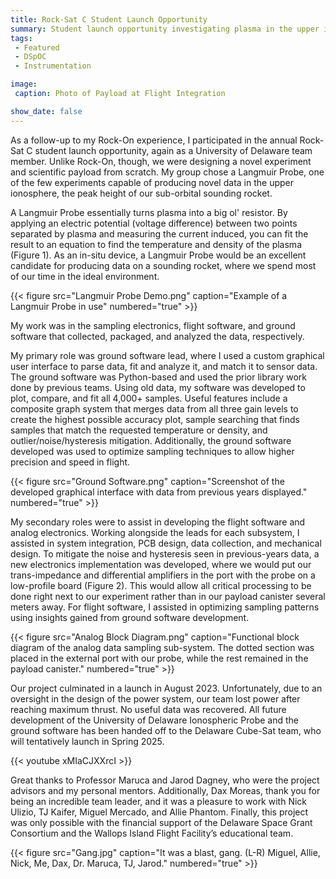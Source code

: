 ```yaml
---
title: Rock-Sat C Student Launch Opportunity
summary: Student launch opportunity investigating plasma in the upper ionosphere. Cool rocket space stuff. Fall 2022 - Summer 2023.
tags:
 - Featured
 - DSpOC
 - Instrumentation

image:
 caption: Photo of Payload at Flight Integration

show_date: false
---
```


As a follow-up to my Rock-On experience, I participated in the annual Rock-Sat C student launch opportunity, again as a University of Delaware team member. Unlike Rock-On, though, we were designing a novel experiment and scientific payload from scratch. My group chose a Langmuir Probe, one of the few experiments capable of producing novel data in the upper ionosphere, the peak height of our sub-orbital sounding rocket.

A Langmuir Probe essentially turns plasma into a big ol' resistor. By applying an electric potential (voltage difference) between two points separated by plasma and measuring the current induced, you can fit the result to an equation to find the temperature and density of the plasma (Figure 1). As an in-situ device, a Langmuir Probe would be an excellent candidate for producing data on a sounding rocket, where we spend most of our time in the ideal environment.

{{< figure src="Langmuir Probe Demo.png" caption="Example of a Langmuir Probe in use" numbered="true" >}}

My work was in the sampling electronics, flight software, and ground software that collected, packaged, and analyzed the data, respectively.

My primary role was ground software lead, where I used a custom graphical user interface to parse data, fit and analyze it, and match it to sensor data. The ground software was Python-based and used the prior library work done by previous teams. Using old data, my software was developed to plot, compare, and fit all 4,000+ samples. Useful features include a composite graph system that merges data from all three gain levels to create the highest possible accuracy plot, sample searching that finds samples that match the requested temperature or density, and outlier/noise/hysteresis mitigation. Additionally, the ground software developed was used to optimize sampling techniques to allow higher precision and speed in flight.

{{< figure src="Ground Software.png" caption="Screenshot of the developed graphical interface with data from previous years displayed." numbered="true" >}}

My secondary roles were to assist in developing the flight software and analog electronics. Working alongside the leads for each subsystem, I assisted in system integration, PCB design, data collection, and mechanical design. To mitigate the noise and hysteresis seen in previous-years data, a new electronics implementation was developed, where we would put our trans-impedance and differential amplifiers in the port with the probe on a low-profile board (Figure 2). This would allow all critical processing to be done right next to our experiment rather than in our payload canister several meters away. For flight software, I assisted in optimizing sampling patterns using insights gained from ground software development.

{{< figure src="Analog Block Diagram.png" caption="Functional block diagram of the analog data sampling sub-system. The dotted section was placed in the external port with our probe, while the rest remained in the payload canister." numbered="true" >}}

Our project culminated in a launch in August 2023. Unfortunately, due to an oversight in the design of the power system, our team lost power after reaching maximum thrust. No useful data was recovered. All future development of the University of Delaware Ionospheric Probe and the ground software has been handed off to the Delaware Cube-Sat team, who will tentatively launch in Spring 2025.

{{< youtube xMIaCJXXrcI >}}

Great thanks to Professor Maruca and Jarod Dagney, who were the project advisors and my personal mentors. Additionally, Dax Moreas, thank you for being an incredible team leader, and it was a pleasure to work with Nick Ulizio, TJ Kaifer, Miguel Mercado, and Allie Phantom. Finally, this project was only possible with the financial support of the Delaware Space Grant Consortium and the Wallops Island Flight Facility’s educational team.

{{< figure src="Gang.jpg" caption="It was a blast, gang. (L-R) Miguel, Allie, Nick, Me, Dax, Dr. Maruca, TJ, Jarod." numbered="true" >}}